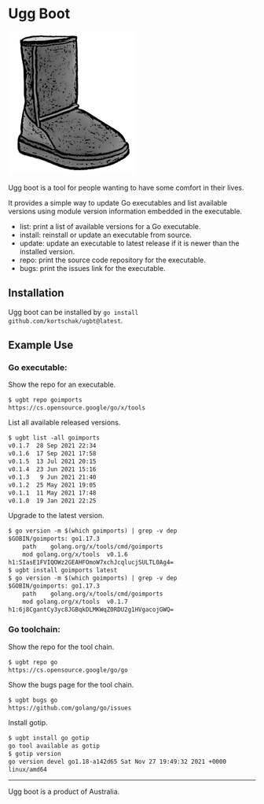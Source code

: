 # Ugg Boot

![Ugg boot](uggboot.png)

Ugg boot is a tool for people wanting to have some comfort in their lives.

It provides a simple way to update Go executables and list available versions using module version information embedded in the executable.

- list: print a list of available versions for a Go executable.
- install: reinstall or update an executable from source.
- update: update an executable to latest release if it is newer than the installed version.
- repo: print the source code repository for the executable.
- bugs: print the issues link for the executable.

## Installation

Ugg boot can be installed by `go install github.com/kortschak/ugbt@latest`.

## Example Use

### Go executable:

Show the repo for an executable.
```
$ ugbt repo goimports
https://cs.opensource.google/go/x/tools
```

List all available released versions.
```
$ ugbt list -all goimports
v0.1.7  28 Sep 2021 22:34
v0.1.6  17 Sep 2021 17:58
v0.1.5  13 Jul 2021 20:15
v0.1.4  23 Jun 2021 15:16
v0.1.3   9 Jun 2021 21:40
v0.1.2  25 May 2021 19:05
v0.1.1  11 May 2021 17:48
v0.1.0  19 Jan 2021 22:25
```

Upgrade to the latest version.
```
$ go version -m $(which goimports) | grep -v dep
$GOBIN/goimports: go1.17.3
	path	golang.org/x/tools/cmd/goimports
	mod	golang.org/x/tools	v0.1.6	h1:SIasE1FVIQOWz2GEAHFOmoW7xchJcqlucjSULTL0Ag4=
$ ugbt install goimports latest
$ go version -m $(which goimports) | grep -v dep
$GOBIN/goimports: go1.17.3
	path	golang.org/x/tools/cmd/goimports
	mod	golang.org/x/tools	v0.1.7	h1:6j8CgantCy3yc8JGBqkDLMKWqZ0RDU2g1HVgacojGWQ=
```

### Go toolchain:

Show the repo for the tool chain.
```
$ ugbt repo go
https://cs.opensource.google/go/go
```

Show the bugs page for the tool chain.
```
$ ugbt bugs go
https://github.com/golang/go/issues
```

Install gotip.
```
$ ugbt install go gotip
go tool available as gotip
$ gotip version
go version devel go1.18-a142d65 Sat Nov 27 19:49:32 2021 +0000 linux/amd64
```
---

Ugg boot is a product of Australia.
